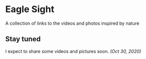 # Eagle Sight
A collection of links to the videos and photos inspired by nature

## Stay tuned
I expect to share some videos and pictures soon. *(Oct 30, 2020)*
